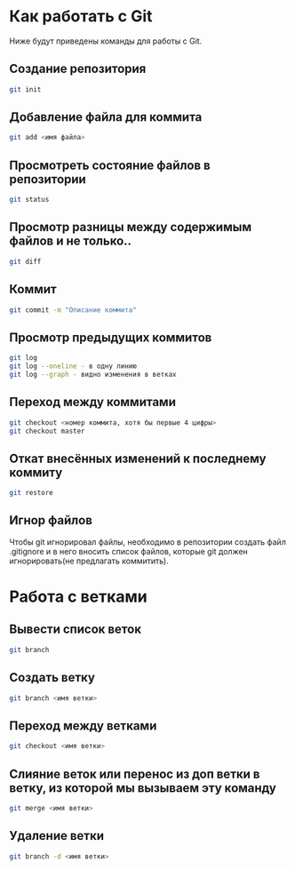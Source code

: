 # Как работать с Git
Ниже будут приведены команды для работы с Git.

## Создание репозитория
```sh
git init
```

## Добавление файла для коммита
```sh
git add <имя файла>
```

## Просмотреть состояние файлов в репозитории
```sh
git status
```

## Просмотр разницы между содержимым файлов и не только..
```sh
git diff
```

## Коммит
```sh
git commit -m "Описание коммита"
```

## Просмотр предыдущих коммитов
```sh
git log
git log --oneline - в одну линию
git log --graph - видно изменения в ветках
```

## Переход между коммитами
```sh
git checkout <номер коммита, хотя бы первые 4 цифры>
git checkout master
```

## Откат внесённых изменений к последнему коммиту
```sh
git restore
```

## Игнор файлов

Чтобы git игнорировал файлы, необходимо в репозитории создать файл .gitignore и в него вносить список файлов, которые git должен игнорировать(не предлагать коммитить).


# Работа с ветками

## Вывести список веток
```sh
git branch
```

## Создать ветку
```sh
git branch <имя ветки>
```

## Переход между ветками
```sh
git checkout <имя ветки>
```

## Слияние веток или перенос из доп ветки в ветку, из которой мы вызываем эту команду
```sh
git merge <имя ветки>
```

## Удаление ветки
```sh
git branch -d <имя ветки>
```
